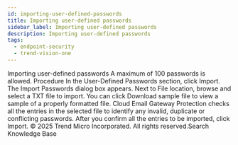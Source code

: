 ```yaml
---
id: importing-user-defined-passwords
title: Importing user-defined passwords
sidebar_label: Importing user-defined passwords
description: Importing user-defined passwords
tags:
  - endpoint-security
  - trend-vision-one
---
```


 Importing user-defined passwords A maximum of 100 passwords is allowed. Procedure In the User-Defined Passwords section, click Import. The Import Passwords dialog box appears. Next to File location, browse and select a TXT file to import. You can click Download sample file to view a sample of a properly formatted file. Cloud Email Gateway Protection checks all the entries in the selected file to identify any invalid, duplicate or conflicting passwords. After you confirm all the entries to be imported, click Import. © 2025 Trend Micro Incorporated. All rights reserved.Search Knowledge Base